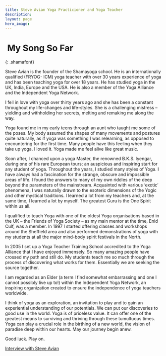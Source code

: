 ```yaml
---
title: Steve Avian Yoga Practicioner and Yoga Teacher
description:
layout: page
hero_image:
---
```


# &nbsp;My Song So Far
{: .shamafont}

Steve Avian is the founder of the Shamayoga school. He is an internationally qualified (FRYOG- ICM) yoga teacher with over 30 years experience of yoga and has been teaching yoga for over 18 years. He has studied yoga in the UK, India, Europe and the USA. He is also a member of the Yoga Alliance and the Independent Yoga Network.

I fell in love with yoga over thirty years ago and she has been a constant throughout my life-changes and life-styles. She is a challenging mistress – yielding and withholding her secrets, melting and remaking me along the way.

Yoga found me in my early teens through an aunt who taught me some of the poses. My body assumed the shapes of many movements and postures quite naturally, as if yoga was something I was relearning, as opposed to encountering for the first time. Many people have this feeling when they take up yoga. I loved it. Yoga made me feel alive like great music.

Soon after, I chanced upon a yoga Master, the renowned B.K.S. Iyengar, during one of his rare European tours; an auspicious and inspiring start for any student of yoga. Throughout the years, I studied many styles of Yoga. I have always had a fascination for the strange, obscure and impossible areas of life. I found the answers to many of my own riddles of the deep beyond the parameters of the mainstream. Acquainted with various ‘exotic’ phenomena, I was naturally drawn to the esoteric dimensions of the Yogic and other mystical traditions. I learned a lot from my teachers and, at the same time, I learned a lot by myself. The greatest Guru is the One Spirit within us all.

I qualified to teach Yoga with one of the oldest Yoga organisations based in the UK – the Friends of Yoga Society – as my main mentor at the time, Enid Culf, was a member. In 1997 I started offering classes and workshops around the Sheffield area and also performed demonstrations of yoga with my students at all the major mind-body spirit festivals in the North.

In 2005 I set up a Yoga Teacher Training School accredited to the Yoga Alliance that I have enjoyed immensely. So many amazing people have crossed my path and still do. My students teach me so much through the process of discovering what works for them. Essentially we are seeking the source together.

I am regarded as an Elder (a term I find somewhat embarrassing and one I cannot possibly live up to!) within the Independent Yoga Network, an inspiring organization created to ensure the independence of yoga teachers worldwide.

I think of yoga as an exploration, an invitation to play and to gain an experiential understanding of our potentials. We can put our discoveries to good use in the world. Yoga is of priceless value. It can offer one of the greatest means to surviving and thriving through these tumultuous times. Yoga can play a crucial role in the birthing of a new world, the vision of paradise deep within our hearts. May our journey begin anew.

Good luck. Play on.

[Interview with Steve Avian](/steve-avian/interview/)